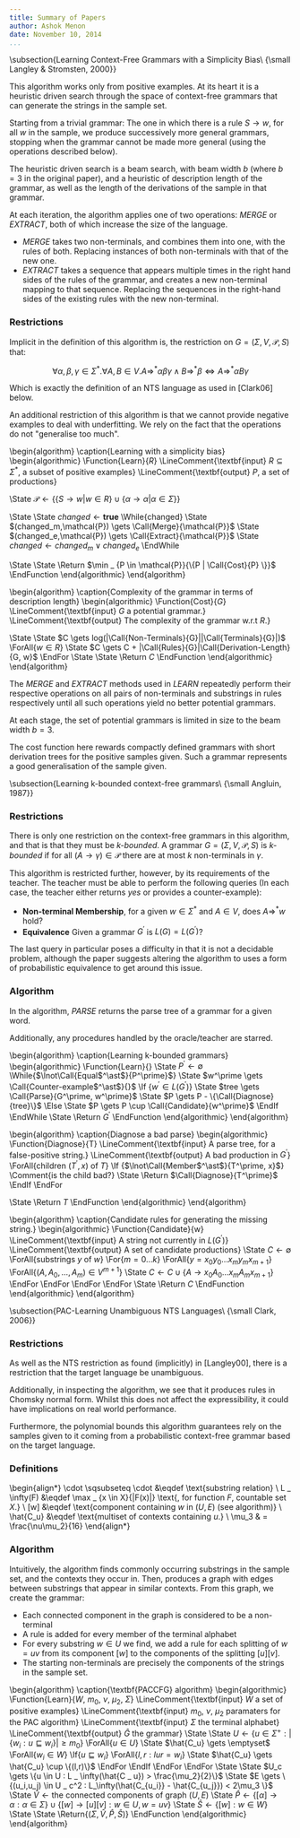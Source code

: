 ```yaml
---
title: Summary of Papers
author: Ashok Menon
date: November 10, 2014
...
```


\subsection{Learning Context-Free Grammars with a Simplicity Bias\\
  {\small Langley \& Stromsten, 2000}}

This algorithm works only from positive examples. At its heart it is a
heuristic driven search through the space of context-free grammars that
can generate the strings in the sample set.

Starting from a trivial grammar: The one in which there is a rule
$S \rightarrow w$, for all $w$ in the sample, we produce successively more
general grammars, stopping when the grammar cannot be made more general (using
the operations described below).

The heuristic driven search is a beam search, with beam width $b$ (where
$b = 3$ in the original paper), and a heuristic of description length of the
grammar, as well as the length of the derivations of the sample in that
grammar.

At each iteration, the algorithm applies one of two operations: _MERGE_ or
_EXTRACT_, both of which increase the size of the language.

 * _MERGE_ takes two non-terminals, and combines them into one, with the rules
   of both. Replacing instances of both non-terminals with that of the new
   one.
 * _EXTRACT_ takes a sequence that appears multiple times in the right hand
   sides of the rules of the grammar, and creates a new non-terminal mapping
   to that sequence. Replacing the sequences in the right-hand sides of the
   existing rules with the new non-terminal.

### Restrictions

Implicit in the definition of this algorithm is, the restriction on
$G = (\Sigma,V,\mathcal{P},S)$ that:

$$
\forall \alpha, \beta, \gamma \in \Sigma^*.
\forall A, B \in V.
  A \Rightarrow^* \alpha\beta\gamma
  \land B \Rightarrow^* \beta
  \Leftrightarrow A \Rightarrow^* \alpha B \gamma
$$

Which is exactly the definition of an NTS language as used in [Clark06]
below.

An additional restriction of this algorithm is that we cannot provide negative
examples to deal with underfitting. We rely on the fact that the operations do
not "generalise too much".

\begin{algorithm}
\caption{Learning with a simplicity bias}
\begin{algorithmic}
\Function{Learn}{$R$}
  \LineComment{\textbf{input} $R \subseteq \Sigma^{ * }$, a subset of positive examples}
  \LineComment{\textbf{output} $P$, a set of productions}

  \State $\mathcal{P} \gets
            \{\{S \rightarrow w | w \in R\} \cup
            \{\alpha \rightarrow \alpha | \alpha \in \Sigma\}\}$

  \State
  \State $changed \gets \mathbf{true}$
  \While{changed}
    \State $(changed_m,\mathcal{P}) \gets \Call{Merge}{\mathcal{P}}$
    \State $(changed_e,\mathcal{P}) \gets \Call{Extract}{\mathcal{P}}$
    \State $changed \gets changed_m \vee changed_e$
  \EndWhile

  \State
  \State \Return $\min _ {P \in \mathcal{P}}{\{P | \Call{Cost}{P} \}}$
\EndFunction
\end{algorithmic}
\end{algorithm}

\begin{algorithm}
\caption{Complexity of the grammar in terms of description length}
\begin{algorithmic}
\Function{Cost}{$G$}
  \LineComment{\textbf{input} $G$ a potential grammar.}
  \LineComment{\textbf{output} The complexity of the grammar w.r.t $R$.}

  \State
  \State $C \gets log(|\Call{Non-Terminals}{G}||\Call{Terminals}{G}|)$
  \ForAll{$w \in R$}
    \State $C \gets C + |\Call{Rules}{G}|\Call{Derivation-Length}{G, w}$
  \EndFor
  \State
  \State \Return $C$
\EndFunction
\end{algorithmic}
\end{algorithm}

The _MERGE_ and _EXTRACT_ methods used in _LEARN_ repeatedly perform their
respective operations on all pairs of non-terminals and substrings in rules
respectively until all such operations yield no better potential grammars.

At each stage, the set of potential grammars is limited in size to the beam
width $b = 3$.

The cost function here rewards compactly defined grammars with short derivation
trees for the positive samples given. Such a grammar represents a good
generalisation of the sample given.

\subsection{Learning k-bounded context-free grammars\\
  {\small Angluin, 1987}}

### Restrictions

There is only one restriction on the context-free grammars in this algorithm,
and that is that they must be _k-bounded_. A grammar
$G = (\Sigma, V, \mathcal{P}, S)$ is _k-bounded_ if for all
$(A \rightarrow \gamma) \in \mathcal{P}$ there are at most $k$ non-terminals
in $\gamma$.

This algorithm is restricted further, however, by its requirements of the
teacher. The teacher must be able to perform the following queries (In each
case, the teacher either returns _yes_ or provides a counter-example):

 * **Non-terminal Membership**, for a given $w \in \Sigma^{ * }$ and $A \in V$,
   does $A \Rightarrow^{ * } w$ hold?
 * **Equivalence** Given a grammar $G^\prime$ is $L(G) = L(G^\prime)$?

The last query in particular poses a difficulty in that it is not a decidable
problem, although the paper suggests altering the algorithm to uses a form of
probabilistic equivalence to get around this issue.

### Algorithm

In the algorithm, _PARSE_ returns the parse tree of a grammar for a given
word.

Additionally, any procedures handled by the oracle/teacher are starred.

\begin{algorithm}
\caption{Learning k-bounded grammars}
\begin{algorithmic}
\Function{Learn}{}
  \State $P^\prime \gets \emptyset$
  \While{$\lnot\Call{Equal$^\ast$}{P^\prime}$}
    \State $w^\prime \gets \Call{Counter-example$^\ast$}{}$
    \If {$w^\prime \in L(G^\prime)$}
      \State $tree \gets \Call{Parse}{G^\prime, w^\prime}$
      \State $P \gets P - \{\Call{Diagnose}{tree}\}$
    \Else
      \State $P \gets P \cup \Call{Candidate}{w^\prime}$
    \EndIf
  \EndWhile
  \State \Return $G^\prime$
\EndFunction
\end{algorithmic}
\end{algorithm}

\begin{algorithm}
\caption{Diagnose a bad parse}
\begin{algorithmic}
\Function{Diagnose}{T}
  \LineComment{\textbf{input} A parse tree, for a false-positive string.}
  \LineComment{\textbf{output} A bad production in $G^\prime$}
  \ForAll{children $(T^\prime, x)$ of $T$}
    \If {$\lnot\Call{Member$^\ast$}{T^\prime, x}$}
      \Comment{is the child bad?}
      \State \Return $\Call{Diagnose}{T^\prime}$
    \EndIf
  \EndFor

  \State \Return $T$
\EndFunction
\end{algorithmic}
\end{algorithm}

\begin{algorithm}
\caption{Candidate rules for generating the missing string.}
\begin{algorithmic}
\Function{Candidate}{w}
  \LineComment{\textbf{input} A string not currently in $L(G^\prime)$}
  \LineComment{\textbf{output} A set of candidate productions}
  \State $C \gets \emptyset$
  \ForAll{substrings $y$ of $w$}
    \For{$m = 0 \ldots k$}
      \ForAll{$y = x_0y_0 \ldots x_my_mx_{m+1}$}
        \ForAll{$(A, A_0,\ldots,A_m) \in V^{m+1}$}
          \State $C \gets C \cup \{A \rightarrow x_0A_0 \ldots x_mA_mx_{m+1}\}$
        \EndFor
      \EndFor
    \EndFor
  \EndFor
  \State \Return $C$
\EndFunction
\end{algorithmic}
\end{algorithm}

\subsection{PAC-Learning Unambiguous NTS Languages\\
  {\small Clark, 2006}}

### Restrictions
As well as the NTS restriction as found (implicitly) in [Langley00], there is
a restriction that the target language be unambiguous.

Additionally, in inspecting the algorithm, we see that it produces rules in
Chomsky normal form. Whilst this does not affect the expressibility, it could
have implications on real world performance.

Furthermore, the polynomial bounds this algorithm guarantees rely on the
samples given to it coming from a probabilistic context-free grammar based
on the target language.

### Definitions

\begin{align*}
\cdot \sqsubseteq \cdot &\eqdef \text{substring relation} \\
L _ \infty(F) &\eqdef \max _ {x \in X}{|F(x)|} \text{, for function $F$, countable set $X$.} \\
[w] &\eqdef \text{component containing $w$ in $(U,E)$ (see algorithm)} \\
\hat{C_u} &\eqdef \text{multiset of contexts containing $u$.} \\
\mu_3 & = \frac{\nu\mu_2}{16}
\end{align*}

### Algorithm

Intuitively, the algorithm finds commonly occurring substrings in the sample
set, and the contexts they occur in. Then, produces a graph with edges between
substrings that appear in similar contexts. From this graph, we create the
grammar:

 * Each connected component in the graph is considered to be a
   non-terminal
 * A rule is added for every member of the terminal alphabet
 * For every substring $w \in U$ we find, we add a rule for each splitting of
   $w = uv$ from its component $[w]$ to the components of the splitting
   $[u][v]$.
 * The starting non-terminals are precisely the components of the strings in
   the sample set.

\begin{algorithm}
\caption{\textbf{PACCFG} algorithm}
\begin{algorithmic}
\Function{Learn}{$W$, $m_0$, $\nu$, $\mu_2$, $\Sigma$}
  \LineComment{\textbf{input} $W$ a set of positive examples}
  \LineComment{\textbf{input} $m_0$, $\nu$, $\mu_2$ paramaters for the PAC algorithm}
  \LineComment{\textbf{input} $\Sigma$ the terminal alphabet}
  \LineComment{\textbf{output} $\hat{G}$ the grammar}
  \State
  \State $U \gets \{u \in \Sigma^+ : |\{w_i:u\sqsubseteq w_i\}| \geq m_0\}$
  \ForAll{$u \in U$}
    \State $\hat{C_u} \gets \emptyset$
    \ForAll{$w_i \in W$}
      \If{$u \sqsubseteq w_i$}
        \ForAll{$l, r : lur = w_i$}
          \State $\hat{C_u} \gets \hat{C_u} \cup \{(l,r)\}$
        \EndFor
      \EndIf
    \EndFor
  \EndFor
  \State
  \State $U_c \gets \{u \in U : L _ \infty(\hat{C _ u}) > \frac{\mu_2}{2}\}$
  \State $E \gets \{(u_i,u_j) \in U _ c^2 :
                    L_\infty(\hat{C_{u_i}} - \hat{C_{u_j}}) < 2\mu_3 \}$
  \State $\hat{V} \gets \text{the connected components of graph } (U,E)$
  \State $\hat{P} \gets \{[\alpha] \rightarrow \alpha : \alpha \in \Sigma\} \cup
                        \{[w] \rightarrow [u][v] : w \in U, w = uv\}$
  \State $\hat{S} \gets \{[w] : w \in W\}$
  \State
  \State \Return{$(\Sigma, \hat{V}, \hat{P}, \hat{S})$}
\EndFunction
\end{algorithmic}
\end{algorithm}
